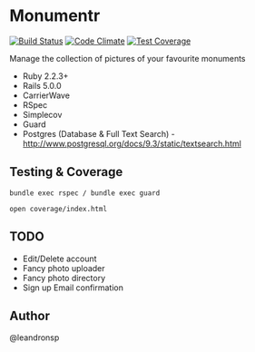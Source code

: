 Monumentr
==========

[![Build Status](https://travis-ci.org/leandronsp/monumentr.svg?branch=master)](https://travis-ci.org/leandronsp/monumentr)
[![Code Climate](https://codeclimate.com/github/leandronsp/monumentr/badges/gpa.svg)](https://codeclimate.com/github/leandronsp/monumentr)
[![Test Coverage](https://codeclimate.com/github/leandronsp/monumentr/badges/coverage.svg)](https://codeclimate.com/github/leandronsp/monumentr)

Manage the collection of pictures of your favourite monuments

* Ruby 2.2.3+
* Rails 5.0.0
* CarrierWave
* RSpec
* Simplecov
* Guard
* Postgres (Database & Full Text Search) - http://www.postgresql.org/docs/9.3/static/textsearch.html

Testing & Coverage
-
```
bundle exec rspec / bundle exec guard

open coverage/index.html
```
TODO
--
* Edit/Delete account
* Fancy photo uploader
* Fancy photo directory
* Sign up Email confirmation

Author
-
@leandronsp

